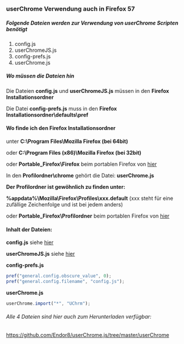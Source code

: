 ### userChrome Verwendung auch in Firefox 57

##### Folgende Dateien werden zur Verwendung von userChrome Scripten benötigt
 
1. config.js
2. userChromeJS.js
3. config-prefs.js
4. userChrome.js

##### Wo müssen die Dateien hin

Die Dateien **config.js** und **userChromeJS.js** müssen in den **Firefox Installationsordner**

Die Datei **config-prefs.js** muss in den **Firefox Installationsordner\defaults\pref**

#### Wo finde ich den Firefox Installationsordner

unter **C:\Program Files\Mozilla Firefox (bei 64bit)**

oder 
**C:\Program Files (x86)\Mozilla Firefox (bei 32bit)**

oder 
**Portable_Firefox\Firefox** beim portablen Firefox von [hier](https://mozhelp.dynvpn.de/dateien/index.php?path=Programme/)

In den **Profilordner\chrome** gehört die Datei:
**userChrome.js**


**Der Profilordner ist gewöhnlich zu finden unter:**

**%appdata%\Mozilla\Firefox\Profiles\xxx.default** 
(xxx steht für eine zufällige Zeichenfolge und ist bei jedem anders)

oder
**Portable_Firefox\Profilordner** beim portablen Firefox von [hier](https://mozhelp.dynvpn.de/dateien/index.php?path=Programme/)


#### Inhalt der Dateien:
  
**config.js** siehe [hier](https://github.com/Endor8/userChrome.js/blob/master/userChrome/config.js.md) 
     
**userChromeJS.js** siehe [hier](https://github.com/Endor8/userChrome.js/blob/master/userChrome/userChromeJS.js.md)
     
**config-prefs.js**
```js
pref("general.config.obscure_value", 0);
pref("general.config.filename", "config.js");
```

**userChrome.js**
```js
userChrome.import("*", "UChrm");
```

###### Alle 4 Dateien sind hier auch zum Herunterladen verfügbar:
https://github.com/Endor8/userChrome.js/tree/master/userChrome
